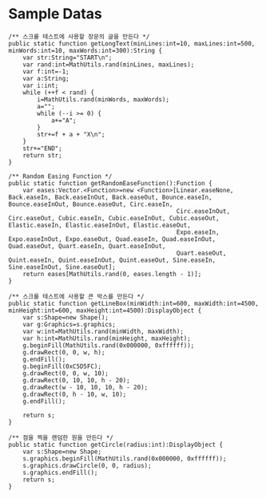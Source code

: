 # Sample Datas

	/** 스크롤 테스트에 사용할 장문의 글을 만든다 */
	public static function getLongText(minLines:int=10, maxLines:int=500, minWords:int=10, maxWords:int=300):String {
		var str:String="START\n";
		var rand:int=MathUtils.rand(minLines, maxLines);
		var f:int=-1;
		var a:String;
		var i:int;
		while (++f < rand) {
			i=MathUtils.rand(minWords, maxWords);
			a="";
			while (--i >= 0) {
				a+="A";
			}
			str+=f + a + "X\n";
		}
		str+="END";
		return str;
	}

	/** Random Easing Function */
	public static function getRandomEaseFunction():Function {
		var eases:Vector.<Function>=new <Function>[Linear.easeNone, Back.easeIn, Back.easeInOut, Back.easeOut, Bounce.easeIn, Bounce.easeInOut, Bounce.easeOut, Circ.easeIn,
												   Circ.easeInOut, Circ.easeOut, Cubic.easeIn, Cubic.easeInOut, Cubic.easeOut, Elastic.easeIn, Elastic.easeInOut, Elastic.easeOut,
												   Expo.easeIn, Expo.easeInOut, Expo.easeOut, Quad.easeIn, Quad.easeInOut, Quad.easeOut, Quart.easeIn, Quart.easeInOut,
												   Quart.easeOut, Quint.easeIn, Quint.easeInOut, Quint.easeOut, Sine.easeIn, Sine.easeInOut, Sine.easeOut];
		return eases[MathUtils.rand(0, eases.length - 1)];
	}

	/** 스크롤 테스트에 사용할 큰 박스를 만든다 */
	public static function getLineBox(minWidth:int=600, maxWidth:int=4500, minHeight:int=600, maxHeight:int=4500):DisplayObject {
		var s:Shape=new Shape();
		var g:Graphics=s.graphics;
		var w:int=MathUtils.rand(minWidth, maxWidth);
		var h:int=MathUtils.rand(minHeight, maxHeight);
		g.beginFill(MathUtils.rand(0x000000, 0xffffff));
		g.drawRect(0, 0, w, h);
		g.endFill();
		g.beginFill(0xC5D5FC);
		g.drawRect(0, 0, w, 10);
		g.drawRect(0, 10, 10, h - 20);
		g.drawRect(w - 10, 10, 10, h - 20);
		g.drawRect(0, h - 10, w, 10);
		g.endFill();
		
		return s;
	}
	
	/** 점을 찍을 랜덤한 원을 만든다 */
	public static function getCircle(radius:int):DisplayObject {
		var s:Shape=new Shape;
		s.graphics.beginFill(MathUtils.rand(0x000000, 0xffffff));
		s.graphics.drawCircle(0, 0, radius);
		s.graphics.endFill();
		return s;
	}